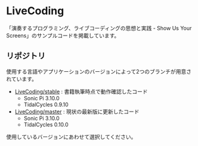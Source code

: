 # LiveCoding

「演奏するプログラミング、ライブコーディングの思想と実践 - Show Us Your Screens」のサンプルコードを掲載しています。

## リポジトリ

使用する言語やアプリケーションのバージョンによって2つのブランチが用意されています。

- [LiveCoding/stable](https://github.com/tado/LiveCoding/stable) : 書籍執筆時点で動作確認したコード
  - Sonic Pi 3.10.0
  - TidalCycles 0.9.10
- [LiveCoding/master](https://github.com/tado/LiveCoding/master) : 現状の最新版に更新したコード
  - Sonic Pi 3.10.0
  - TidalCycles 0.10.0
  
使用しているバージョンにあわせて選択してください。

